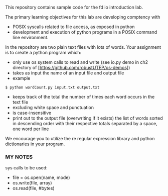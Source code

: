 This repository contains sample code for the fd io introduction lab.

The primary learning objectives for this lab are developing comptency with
* POSIX syscalls related to file access, as exposed in python
* development and execution of python programs in a POSIX command line environment.

In the repository are two plain text files with lots of words. Your
assignment is to create a python program which:
* only use os system calls to read and write (see io.py demo in ch2 directory of [https://github.com/robustUTEP/os-demos])
* takes as input the name of an input file and output file
* example

`$ python wordCount.py input.txt output.txt`
* keeps track of the total the number of times each word occurs in the text file 
* excluding white space and punctuation
* is case-insensitive
* print out to the output file (overwriting if it exists) the list of
  words sorted in descending order with their respective totals
  separated by a space, one word per line

We encourage you to utilize the re regular expression library and python dictionaries in your program.

### MY NOTES
sys calls to be used:
* file = os.open(name, mode)
* os.write(file, array)
* os.read(file, #bytes)

